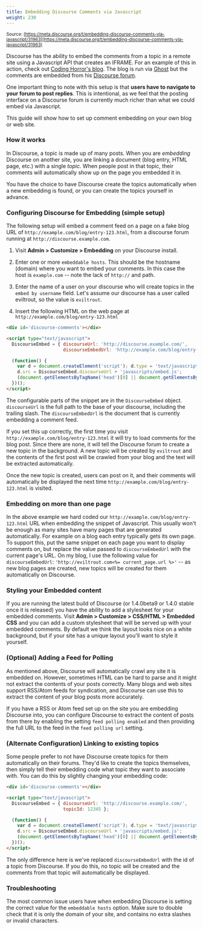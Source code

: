 ```yaml
---
title: Embedding Discourse Comments via Javascript
weight: 230
---
```


<small class="documentation-source">Source: [https://meta.discourse.org/t/embedding-discourse-comments-via-javascript/31963](https://meta.discourse.org/t/embedding-discourse-comments-via-javascript/31963)</small>

Discourse has the ability to embed the comments from a topic in a remote site using a Javascript API that creates an IFRAME. For an example of this in action, check out [Coding Horror's blog](http://blog.codinghorror.com/welcome-to-the-internet-of-compromised-things/#discourse-comments). The blog is run via [Ghost](https://ghost.org/) but the comments are embedded from his [Discourse forum](http://discourse.codinghorror.com/t/welcome-to-the-internet-of-compromised-things/3550).

One important thing to note with this setup is that **users have to navigate to your forum to post replies**. This is intentional, as we feel that the posting interface on a Discourse forum is currently much richer than what we could embed via Javascript.

This guide will show how to set up comment embedding on your own blog or web site.

### How it works

In Discourse, a topic is made up of many posts. When you are *embedding* Discourse on another site, you are linking a document (blog entry, HTML page, etc.) with a single *topic*.  When people post in that topic, their comments will automatically show up on the page you embedded it in.

You have the choice to have Discourse create the topics automatically when a new embedding is found, or you can create the topics yourself in advance. 

### Configuring Discourse for Embedding (simple setup)

The following setup will embed a comment feed on a page on a fake blog URL of `http://example.com/blog/entry-123.html`, from a discourse forum running at `http://discourse.example.com`.

1. Visit **Admin &gt; Customize &gt; Embedding** on your Discourse install.  

2. Enter one or more `embeddable hosts`. This should be the hostname (domain) where you want to embed your comments. In this case the host is `example.com` -- note the lack of `http://` and path.
  
3. Enter the name of a user on your discourse who will create topics in the `embed by username` field. Let's assume our discourse has a user called eviltrout, so the value is `eviltrout`.

4. Insert the following HTML on the web page at `http://example.com/blog/entry-123.html`

```html
<div id='discourse-comments'></div>

<script type="text/javascript">
  DiscourseEmbed = { discourseUrl: 'http://discourse.example.com/',
                     discourseEmbedUrl: 'http://example.com/blog/entry-123.html' };

  (function() {
    var d = document.createElement('script'); d.type = 'text/javascript'; d.async = true;
    d.src = DiscourseEmbed.discourseUrl + 'javascripts/embed.js';
    (document.getElementsByTagName('head')[0] || document.getElementsByTagName('body')[0]).appendChild(d);
  })();
</script>
```

The configurable parts of the snippet are in the `DiscourseEmbed` object. `discourseUrl` is the full path to the base of your discourse, including the trailing slash. The `discourseEmbedUrl` is the document that is currently embedding a comment feed.

If you set this up correctly, the first time you visit `http://example.com/blog/entry-123.html` it will try to load comments for the blog post. Since there are none, it will tell the Discourse forum to create a new topic in the background. A new topic will be created by `eviltrout` and the contents of the first post will be crawled from your blog and the text will be extracted automatically.

Once the new topic is created, users can post on it, and their comments will automatically be displayed the next time `http://example.com/blog/entry-123.html` is visited.

### Embedding on more than one page

In the above example we hard coded our `http://example.com/blog/entry-123.html` URL when embedding the snippet of Javascript. This usually won't be enough as many sites have many pages that are generated automatically. For example on a blog each entry typically gets its own page. To support this, put the same snippet on each page you want to display comments on, but replace the value passed to `discourseEmbedUrl` with the current page's URL. On my blog, I use the following value for `discourseEmbedUrl`:  `'http://eviltrout.com<%= current_page.url %>'` -- as new blog pages are created, new topics will be created for them automatically on Discourse.

### Styling your Embedded content

If you are running the latest build of Discourse (or 1.4.0beta9 or 1.4.0 stable once it is released) you have the ability to add a stylesheet for your embedded comments.  Visit **Admin &gt; Customize &gt; CSS/HTML &gt; Embedded CSS** and you can add a custom stylesheet that will be served up with your embedded comments. By default we think the layout looks nice on a white background, but if your site has a unique layout you'll want to style it yourself.

### (Optional) Adding a Feed for Polling

As mentioned above, Discourse will automatically crawl any site it is embedded on. However, sometimes HTML can be hard to parse and it might not extract the contents of your posts correctly. Many blogs and web sites support RSS/Atom feeds for syndication, and Discourse can use this to extract the content of your blog posts more accurately.

If you have a RSS or Atom feed set up on the site you are embedding Discourse into, you can configure Discourse to extract the content of posts from there by enabling the setting `feed polling enabled` and then providing the full URL to the feed in the `feed polling url` setting.

### (Alternate Configuration) Linking to existing topics

Some people prefer to not have Discourse create topics for them automatically on their forums. They'd like to create the topics themselves, then simply tell their embedding code what topic they want to associate with. You can do this by slightly changing your embedding code:

```html
<div id='discourse-comments'></div>

<script type="text/javascript">
  DiscourseEmbed = { discourseUrl: 'http://discourse.example.com/',
                     topicId: 12345 };

  (function() {
    var d = document.createElement('script'); d.type = 'text/javascript'; d.async = true;
    d.src = DiscourseEmbed.discourseUrl + 'javascripts/embed.js';
    (document.getElementsByTagName('head')[0] || document.getElementsByTagName('body')[0]).appendChild(d);
  })();
</script>
```

The only difference here is we've replaced `discourseEmbedUrl` with the id of a topic from Discourse. If you do this, no topic will be created and the comments from that topic will automatically be displayed.

### Troubleshooting

The most common issue users have when embedding Discourse is setting the correct value for the `embeddable hosts` option. Make sure to double check that it is only the domain of your site, and contains no extra slashes or invalid characters.
